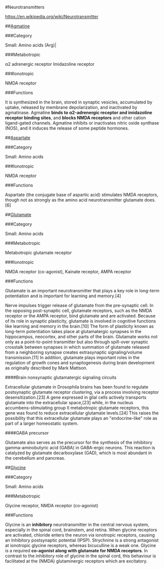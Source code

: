 #Neurotransmitters

https://en.wikipedia.org/wiki/Neurotransmitter

##[Agmatine](https://en.wikipedia.org/wiki/Agmatine)

###Category

Small: Amino acids (Arg)|

###Metabotropic

α2 adrenergic receptor Imidazoline receptor 

###Ionotropic

NMDA receptor

###Functions

It is synthesized in the brain, stored in synaptic vesicles, accumulated by uptake, released by membrane depolarization, and inactivated by agmatinase. Agmatine **binds to α2-adrenergic receptor and imidazoline receptor binding sites**, and **blocks NMDA receptors** and other cation ligand-gated channels. Agmatine inhibits or inactivates nitric oxide synthase (NOS), and it induces the release of some peptide hormones.

##[Aspartate](https://en.wikipedia.org/wiki/Aspartate)

###Category

Small: Amino acids

###Ionotropic

NMDA receptor

###Functions

Aspartate (the conjugate base of aspartic acid) stimulates NMDA receptors, though not as strongly as the amino acid neurotransmitter glutamate does.[6]

##[Glutamate](https://en.wikipedia.org/wiki/Glutamate)

###Category

Small: Amino acids

###Metabotropic

Metabotropic glutamate receptor

###Ionotropic

NMDA receptor (co-agonist), Kainate receptor, AMPA receptor

###Functions

Glutamate is an important neurotransmitter that plays a key role in long-term potentiation and is important for learning and memory.[4]

Nerve impulses trigger release of glutamate from the pre-synaptic cell. In the opposing post-synaptic cell, glutamate receptors, such as the NMDA receptor or the AMPA receptor, bind glutamate and are activated. Because of its role in synaptic plasticity, glutamate is involved in cognitive functions like learning and memory in the brain.[10] The form of plasticity known as long-term potentiation takes place at glutamatergic synapses in the hippocampus, neocortex, and other parts of the brain. Glutamate works not only as a point-to-point transmitter but also through spill-over synaptic crosstalk between synapses in which summation of glutamate released from a neighboring synapse creates extrasynaptic signaling/volume transmission.[11] In addition, glutamate plays important roles in the regulation of growth cones and synaptogenesis during brain development as originally described by Mark Mattson.

####Brain nonsynaptic glutamatergic signaling circuits

Extracellular glutamate in Drosophila brains has been found to regulate postsynaptic glutamate receptor clustering, via a process involving receptor desensitization.[23] A gene expressed in glial cells actively transports glutamate into the extracellular space,[23] while, in the nucleus accumbens-stimulating group II metabotropic glutamate receptors, this gene was found to reduce extracellular glutamate levels.[24] This raises the possibility that this extracellular glutamate plays an "endocrine-like" role as part of a larger homeostatic system.

####GABA precursor

Glutamate also serves as the precursor for the synthesis of the inhibitory gamma-aminobutyric acid (GABA) in GABA-ergic neurons. This reaction is catalyzed by glutamate decarboxylase (GAD), which is most abundant in the cerebellum and pancreas.


##[Glycine](https://en.wikipedia.org/wiki/Glycine)

###Category

Small: Amino acids

###Metabotropic

Glycine receptor, NMDA receptor (co-agonist)

###Functions

Glycine is an **inhibitory** neurotransmitter in the central nervous system, especially in the spinal cord, brainstem, and retina. When glycine receptors are activated, chloride enters the neuron via ionotropic receptors, causing an Inhibitory postsynaptic potential (IPSP). Strychnine is a strong antagonist at ionotropic glycine receptors, whereas bicuculline is a weak one. Glycine is a required **co-agonist along with glutamate for NMDA receptors**. In contrast to the inhibitory role of glycine in the spinal cord, this behaviour is facilitated at the (NMDA) glutaminergic receptors which are excitatory.
